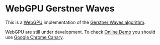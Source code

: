 # WebGPU Gerstner Waves 

This is a [WebGPU](https://gpuweb.github.io/gpuweb/explainer/) implementation of the [Gerstner Waves algorithm](https://en.wikipedia.org/wiki/Trochoidal_wave).

WebGPU are still under development. To check [Online Demo](https://artemhlezin.github.io/webgpu-gerstner-waves/) you should use <a href="https://www.google.com/chrome/canary/">Google Chrome Canary</a>.
